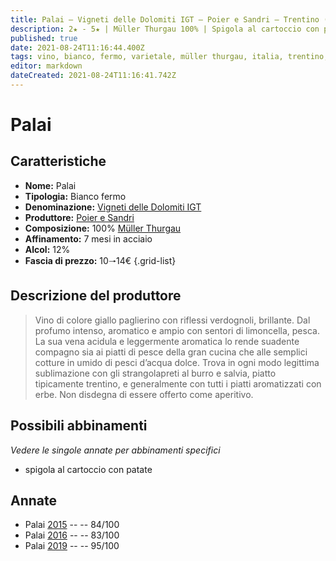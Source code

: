 ```yaml
---
title: Palai – Vigneti delle Dolomiti IGT – Poier e Sandri – Trentino (IT) – 10🠒14€
description: 2★ - 5★ | Müller Thurgau 100% | Spigola al cartoccio con patate
published: true
date: 2021-08-24T11:16:44.400Z
tags: vino, bianco, fermo, varietale, müller thurgau, italia, trentino, spigola al cartoccio con patate, 10🠒14€, 5 stelle
editor: markdown
dateCreated: 2021-08-24T11:16:41.742Z
---
```


# Palai

## Caratteristiche
- **Nome:** Palai 
- **Tipologia:** Bianco fermo
- **Denominazione:** [Vigneti delle Dolomiti IGT](/denominazioni/Italia/Trentino/IGT/Vigneti-delle-Dolomiti)
- **Produttore:** [Poier e Sandri](/produttori/Italia/Trentino/Poier-e-Sandri) 
- **Composizione:** 100% [Müller Thurgau](/vitigni/Italia/bacca-bianca/muller-thurgau)
- **Affinamento:** 7 mesi in acciaio 
- **Alcol:** 12%
- **Fascia di prezzo:** 10🠒14€
{.grid-list}

## Descrizione del produttore

> Vino di colore giallo paglierino con riflessi verdognoli, brillante.
Dal profumo intenso, aromatico e ampio con sentori di limoncella, pesca.
La sua vena acidula e leggermente aromatica lo rende suadente compagno sia ai piatti di pesce della gran cucina che alle semplici cotture in umido di pesci d’acqua dolce. Trova in ogni modo legittima sublimazione con gli strangolapreti al burro e salvia, piatto tipicamente trentino, e generalmente con tutti i piatti aromatizzati con erbe.
Non disdegna di essere offerto come aperitivo.


## Possibili abbinamenti
*Vedere le singole annate per abbinamenti specifici*

- spigola al cartoccio con patate

## Annate
- Palai [2015](vini/Italia/Trentino/Poier-e-Sandri/Palai/2015) -- <span class="star-2"></span> -- 84/100
- Palai [2016](vini/Italia/Trentino/Poier-e-Sandri/Palai/2016) -- <span class="star-2"></span> -- 83/100
- Palai [2019](vini/Italia/Trentino/Poier-e-Sandri/Palai/2019) -- <span class="star-5"></span> -- 95/100

